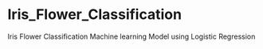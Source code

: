 # Iris_Flower_Classification
Iris Flower Classification Machine learning Model using Logistic Regression
